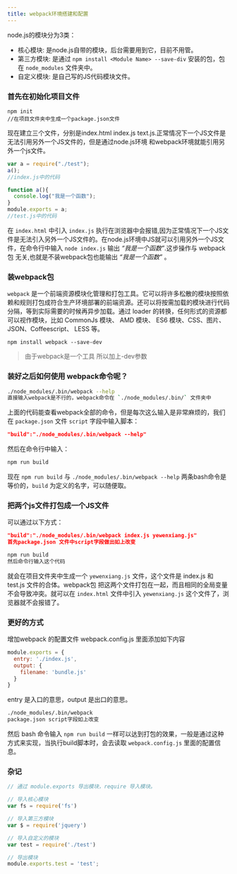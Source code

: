 ```yaml
---
title: webpack环境搭建和配置
---
```


node.js的模块分为3类：
  - 核心模块: 是node.js自带的模块，后台需要用到它，目前不用管。
  - 第三方模块: 是通过 `npm install <Module Name> --save-div` 安装的包，包在 `node_modules` 文件夹中。
  - 自定义模块: 是自己写的JS代码模块文件。

### 首先在初始化项目文件
```
npm init
//在项目文件夹中生成一个package.json文件
```

现在建立三个文件，分别是index.html index.js text.js.正常情况下一个JS文件是无法引用另外一个JS文件的，但是通过node.js环境 和webpack环境就能引用另外一个js文件。

```js
var a = require("./test");
a();
//index.js中的代码
```

```js
function a(){
  console.log("我是一个函数");
}
module.exports = a;
//test.js中的代码
```

在 `index.html` 中引入 `index.js` 执行在浏览器中会报错,因为正常情况下一个JS文件是无法引入另外一个JS文件的。在node.js环境中JS就可以引用另外一个JS文件，在命令行中输入 `node index.js` 输出 *“我是一个函数”*.这步操作与 webpack包 无关,也就是不装webpack包也能输出 *“我是一个函数”* 。

### 装webpack包

`webpack` 是一个前端资源模块化管理和打包工具。它可以将许多松散的模块按照依赖和规则打包成符合生产环境部署的前端资源。还可以将按需加载的模块进行代码分隔，等到实际需要的时候再异步加载。通过 loader 的转换，任何形式的资源都可以视作模块，比如 CommonJs 模块、 AMD 模块、 ES6 模块、CSS、图片、 JSON、Coffeescript、 LESS 等。

```
npm install webpack --save-dev
```
>由于webpack是一个工具 所以加上-dev参数
>

### 装好之后如何使用 webpack命令呢？

```bash
./node_modules/.bin/webpack --help
直接输入webpack是不行的，webpack命令在 `./node_modules/.bin/` 文件夹中
```

上面的代码能查看webpack全部的命令，但是每次这么输入是非常麻烦的，我们在 `package.json` 文件 `script` 字段中输入脚本：

```json
"build":"./node_modules/.bin/webpack --help"
```
然后在命令行中输入：

```bash
npm run build
```

现在 `npm run build` 与 `./node_modules/.bin/webpack --help` 两条bash命令是等价的，`build` 为定义的名字，可以随便取。

### 把两个js文件打包成一个JS文件

可以通过以下方式：

```json
"build":"./node_modules/.bin/webpack index.js yewenxiang.js"
首先package.json 文件中script字段做出如上改变
```

```bash
npm run build
然后命令行输入这个代码
```
就会在项目文件夹中生成一个 `yewenxiang.js` 文件，这个文件是 index.js 和 test.js 文件的合体。webpack包 把这两个文件打包在一起，而且相同的全局变量不会导致冲突。就可以在 `index.html` 文件中引入 `yewenxiang.js` 这个文件了，浏览器就不会报错了。

### 更好的方式
增加webpack 的配置文件 webpack.config.js 里面添加如下内容

```js
module.exports = {
  entry: './index.js',
  output: {
    filename: 'bundle.js'
  }
}
```
 entry 是入口的意思，output 是出口的意思。

```bash
./node_modules/.bin/webpack
package.json script字段如上改变
```
然后 bash 命令输入 `npm run build` 一样可以达到打包的效果，一般是通过这种方式来实现，当执行build脚本时，会去读取 `webpack.config.js` 里面的配置信息。

### 杂记

```js
// 通过 module.exports 导出模块，require 导入模块。

// 导入核心模块
var fs = require('fs')

// 导入第三方模块
var $ = require('jquery')

// 导入自定义的模块
var test = require('./test')

// 导出模块
module.exports.test = 'test';
```
